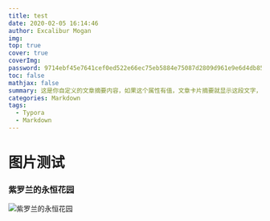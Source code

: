 ```yaml
---
title: test
date: 2020-02-05 16:14:46
author: Excalibur Mogan
img: 
top: true
cover: true
coverImg: 
password: 9714ebf45e7641cef0ed522e66ec75eb5884e75087d2809d961e9e6d4db8535b
toc: false
mathjax: false
summary: 这是你自定义的文章摘要内容，如果这个属性有值，文章卡片摘要就显示这段文字，否则程序会自动截取文章的部分内容作为摘要
categories: Markdown
tags:
  - Typora
  - Markdown
---
```

# 图片测试
### 紫罗兰的永恒花园
![紫罗兰的永恒花园](ziluolan.jpg)